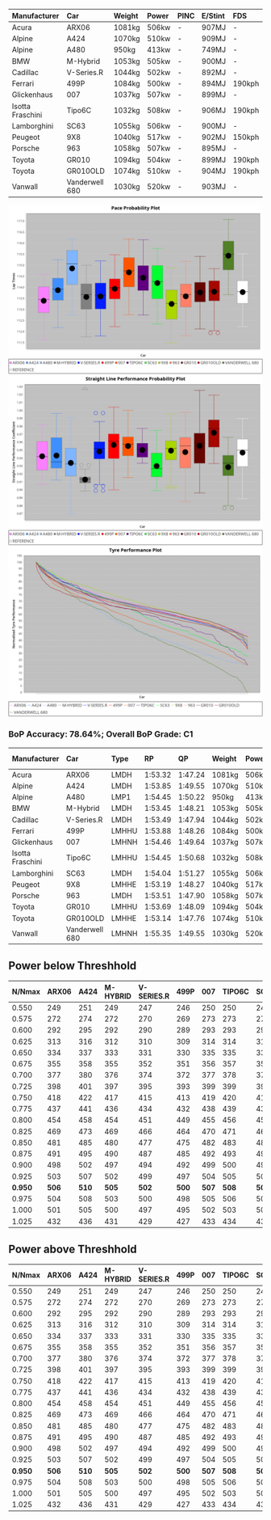 | Manufacturer     | Car            | Weight | Power | PINC    | E/Stint | FDS     |
|:-|:-|:-|:-|:-|:-|:-|
| Acura            | ARX06          | 1081kg | 506kw |    -    | 907MJ   |    -    |
| Alpine           | A424           | 1070kg | 510kw |    -    | 909MJ   |    -    |
| Alpine           | A480           | 950kg  | 413kw |    -    | 749MJ   |    -    |
| BMW              | M-Hybrid       | 1053kg | 505kw |    -    | 900MJ   |    -    |
| Cadillac         | V-Series.R     | 1044kg | 502kw |    -    | 892MJ   |    -    |
| Ferrari          | 499P           | 1084kg | 500kw |    -    | 894MJ   | 190kph  |
| Glickenhaus      | 007            | 1037kg | 507kw |    -    | 899MJ   |    -    |
| Isotta Fraschini | Tipo6C         | 1032kg | 508kw |    -    | 906MJ   | 190kph  |
| Lamborghini      | SC63           | 1055kg | 506kw |    -    | 900MJ   |    -    |
| Peugeot          | 9X8            | 1040kg | 517kw |    -    | 902MJ   | 150kph  |
| Porsche          | 963            | 1058kg | 507kw |    -    | 895MJ   |    -    |
| Toyota           | GR010          | 1094kg | 504kw |    -    | 899MJ   | 190kph  |
| Toyota           | GR010OLD       | 1074kg | 510kw |    -    | 904MJ   | 190kph  |
| Vanwall          | Vanderwell 680 | 1030kg | 520kw |    -    | 903MJ   |    -    |

![PACECHART](./IMG/ACOMETHOD.png)
![STRAIGHTLINEPERFORMANCECHART](./IMG/ACOMETHOD_sp.png)
![TYREPERFORMANCECHART](./IMG/ACOMETHOD_tw.png)

### BoP Accuracy: 78.64%; Overall BoP Grade: C1
| Manufacturer     | Car            | Type  | RP      | QP      | Weight | Power¹ | Threshhold | PINC    | Power² | E/Stint | AVG Vmax  | FDS     | RDLC | L/Stint | BOP-Grade | Model Accuracy | Model Points | Match%  |
|:-|:-|:-|:-|:-|:-|:-|:-|:-|:-|:-|:-|:-|:-|:-|:-|:-|:-|:-|
| Acura            | ARX06          | LMDH  | 1:53.32 | 1:47.24 | 1081kg | 506kw  | 210.0kph   |    -    | 506kw  |  907MJ  | 276.41kph |    -    | 0.99 | 29      | -D1       | 100.00%        | 995          | 67.80%  |
| Alpine           | A424           | LMDH  | 1:53.85 | 1:49.55 | 1070kg | 510kw  | 210.0kph   |    -    | 510kw  |  909MJ  | 277.18kph |    -    | 0.99 | 29      | +C2       | 100.00%        | 642          | 72.89%  |
| Alpine           | A480           | LMP1  | 1:54.45 | 1:50.22 |  950kg | 413kw  | 210.0kph   |    -    | 413kw  |  749MJ  | 273.81kph |    -    | 0.97 | 28      | ~A1       | 60.26%         | 849          | 100.00% |
| BMW              | M-Hybrid       | LMDH  | 1:53.45 | 1:48.21 | 1053kg | 505kw  | 210.0kph   |    -    | 505kw  |  900MJ  | 273.92kph |    -    | 1.01 | 29      | -C1       | 100.00%        | 1714         | 79.73%  |
| Cadillac         | V-Series.R     | LMDH  | 1:53.49 | 1:47.94 | 1044kg | 502kw  | 210.0kph   |    -    | 502kw  |  892MJ  | 277.81kph |    -    | 1.01 | 29      | -B1       | 98.95%         | 2271         | 85.10%  |
| Ferrari          | 499P           | LMHHU | 1:53.88 | 1:48.26 | 1084kg | 500kw  | 210.0kph   |    -    | 500kw  |  894MJ  | 278.00kph | 190kph  | 1.01 | 29      | ~A1       | 99.93%         | 2718         | 99.33%  |
| Glickenhaus      | 007            | LMHNH | 1:54.46 | 1:49.64 | 1037kg | 507kw  | 210.0kph   |    -    | 507kw  |  899MJ  | 279.86kph |    -    | 0.95 | 29      | +B1       | 96.34%         | 1634         | 85.97%  |
| Isotta Fraschini | Tipo6C         | LMHHU | 1:54.45 | 1:50.68 | 1032kg | 508kw  | 210.0kph   |    -    | 508kw  |  906MJ  | 279.33kph | 190kph  | 1.08 | 29      | +Ω1       | 92.36%         | 133          | 49.51%  |
| Lamborghini      | SC63           | LMDH  | 1:54.04 | 1:51.27 | 1055kg | 506kw  | 210.0kph   |    -    | 506kw  |  900MJ  | 275.44kph |    -    | 1.04 | 29      | ~A1       | 96.54%         | 418          | 98.27%  |
| Peugeot          | 9X8            | LMHHE | 1:53.19 | 1:48.27 | 1040kg | 517kw  | 210.0kph   |    -    | 517kw  |  902MJ  | 278.82kph | 150kph  | 1.02 | 29      | -C1       | 88.68%         | 2617         | 75.83%  |
| Porsche          | 963            | LMDH  | 1:53.51 | 1:47.90 | 1058kg | 507kw  | 210.0kph   |    -    | 507kw  |  895MJ  | 278.00kph |    -    | 1.00 | 29      | -B2       | 99.98%         | 6168         | 84.67%  |
| Toyota           | GR010          | LMHHU | 1:53.69 | 1:48.09 | 1094kg | 504kw  | 210.0kph   |    -    | 504kw  |  899MJ  | 277.78kph | 190kph  | 1.00 | 29      | -A2       | 98.53%         | 3557         | 94.05%  |
| Toyota           | GR010OLD       | LMHHE | 1:53.14 | 1:47.76 | 1074kg | 510kw  | 210.0kph   |    -    | 510kw  |  904MJ  | 281.24kph | 190kph  | 1.02 | 29      | -C2       | 92.01%         | 1427         | 72.37%  |
| Vanwall          | Vanderwell 680 | LMHNH | 1:55.35 | 1:49.55 | 1030kg | 520kw  | 210.0kph   |    -    | 520kw  |  903MJ  | 276.33kph |    -    | 1.01 | 29      | +Ω1       | 94.62%         | 633          | 35.41%  |

## Power below Threshhold
| N/Nmax    | ARX06   | A424    | M-HYBRID | V-SERIES.R | 499P    | 007     | TIPO6C  | SC63    | 9X8     | 963     | GR010   | GR010OLD | VANDERWELL 680 | ​     | RPM      | A480    |
|:-|:-|:-|:-|:-|:-|:-|:-|:-|:-|:-|:-|:-|:-|:-|:-|:-|
|  0.550    |  249    |  251    |  249     |  247       |  246    |  250    |  250    |  249    |  255    |  250    |  248    |  251     |  256           |  ​    |   --     |   -     |
|  0.575    |  272    |  274    |  272     |  270       |  269    |  273    |  273    |  272    |  278    |  273    |  271    |  274     |  279           |  ​    |   --     |   -     |
|  0.600    |  292    |  295    |  292     |  290       |  289    |  293    |  293    |  292    |  298    |  293    |  291    |  295     |  300           |  ​    |   --     |   -     |
|  0.625    |  313    |  316    |  312     |  310       |  309    |  314    |  314    |  313    |  320    |  314    |  312    |  316     |  322           |  ​    |   --     |   -     |
|  0.650    |  334    |  337    |  333     |  331       |  330    |  335    |  335    |  334    |  341    |  335    |  333    |  337     |  343           |  ​    |   --     |   -     |
|  0.675    |  355    |  358    |  355     |  352       |  351    |  356    |  357    |  355    |  363    |  356    |  354    |  358     |  365           |  ​    |   --     |   -     |
|  0.700    |  377    |  380    |  376     |  374       |  372    |  377    |  378    |  377    |  385    |  377    |  375    |  380     |  387           |  ​    |   --     |   -     |
|  0.725    |  398    |  401    |  397     |  395       |  393    |  399    |  399    |  398    |  407    |  399    |  396    |  401     |  409           |  ​    |   --     |   -     |
|  0.750    |  418    |  422    |  417     |  415       |  413    |  419    |  420    |  418    |  427    |  419    |  416    |  422     |  430           |  ​    |   --     |   -     |
|  0.775    |  437    |  441    |  436     |  434       |  432    |  438    |  439    |  437    |  446    |  438    |  435    |  441     |  449           |  ​    |  5000    |  242    |
|  0.800    |  454    |  458    |  454     |  451       |  449    |  455    |  456    |  454    |  464    |  455    |  453    |  458     |  467           |  ​    |  5500    |  286    |
|  0.825    |  469    |  473    |  469     |  466       |  464    |  470    |  471    |  469    |  479    |  470    |  468    |  473     |  482           |  ​    |  6000    |  320    |
|  0.850    |  481    |  485    |  480     |  477       |  475    |  482    |  483    |  481    |  491    |  482    |  479    |  485     |  494           |  ​    |  6500    |  361    |
|  0.875    |  491    |  495    |  490     |  487       |  485    |  492    |  493    |  491    |  502    |  492    |  489    |  495     |  505           |  ​    |  7000    |  404    |
|  0.900    |  498    |  502    |  497     |  494       |  492    |  499    |  500    |  498    |  509    |  499    |  496    |  502     |  512           |  ​    |  7500    |  414    |
|  0.925    |  503    |  507    |  502     |  499       |  497    |  504    |  505    |  503    |  514    |  504    |  501    |  507     |  517           |  ​    |  8000    |  410    |
| **0.950** | **506** | **510** | **505**  | **502**    | **500** | **507** | **508** | **506** | **517** | **507** | **504** | **510**  | **520**        | **​** | **8500** | **413** |
|  0.975    |  504    |  508    |  503     |  500       |  498    |  505    |  506    |  504    |  515    |  505    |  502    |  508     |  518           |  ​    |  9000    |  207    |
|  1.000    |  501    |  505    |  500     |  497       |  495    |  502    |  503    |  501    |  511    |  502    |  499    |  505     |  514           |  ​    |   --     |   -     |
|  1.025    |  432    |  436    |  431     |  429       |  427    |  433    |  434    |  432    |  441    |  433    |  430    |  436     |  444           |  ​    |   --     |   -     |

## Power above Threshhold
| N/Nmax    | ARX06   | A424    | M-HYBRID | V-SERIES.R | 499P    | 007     | TIPO6C  | SC63    | 9X8     | 963     | GR010   | GR010OLD | VANDERWELL 680 | ​     | RPM      | A480    |
|:-|:-|:-|:-|:-|:-|:-|:-|:-|:-|:-|:-|:-|:-|:-|:-|:-|
|  0.550    |  249    |  251    |  249     |  247       |  246    |  250    |  250    |  249    |  255    |  250    |  248    |  251     |  256           |  ​    |   --     |   -     |
|  0.575    |  272    |  274    |  272     |  270       |  269    |  273    |  273    |  272    |  278    |  273    |  271    |  274     |  279           |  ​    |   --     |   -     |
|  0.600    |  292    |  295    |  292     |  290       |  289    |  293    |  293    |  292    |  298    |  293    |  291    |  295     |  300           |  ​    |   --     |   -     |
|  0.625    |  313    |  316    |  312     |  310       |  309    |  314    |  314    |  313    |  320    |  314    |  312    |  316     |  322           |  ​    |   --     |   -     |
|  0.650    |  334    |  337    |  333     |  331       |  330    |  335    |  335    |  334    |  341    |  335    |  333    |  337     |  343           |  ​    |   --     |   -     |
|  0.675    |  355    |  358    |  355     |  352       |  351    |  356    |  357    |  355    |  363    |  356    |  354    |  358     |  365           |  ​    |   --     |   -     |
|  0.700    |  377    |  380    |  376     |  374       |  372    |  377    |  378    |  377    |  385    |  377    |  375    |  380     |  387           |  ​    |   --     |   -     |
|  0.725    |  398    |  401    |  397     |  395       |  393    |  399    |  399    |  398    |  407    |  399    |  396    |  401     |  409           |  ​    |   --     |   -     |
|  0.750    |  418    |  422    |  417     |  415       |  413    |  419    |  420    |  418    |  427    |  419    |  416    |  422     |  430           |  ​    |   --     |   -     |
|  0.775    |  437    |  441    |  436     |  434       |  432    |  438    |  439    |  437    |  446    |  438    |  435    |  441     |  449           |  ​    |  5000    |  242    |
|  0.800    |  454    |  458    |  454     |  451       |  449    |  455    |  456    |  454    |  464    |  455    |  453    |  458     |  467           |  ​    |  5500    |  286    |
|  0.825    |  469    |  473    |  469     |  466       |  464    |  470    |  471    |  469    |  479    |  470    |  468    |  473     |  482           |  ​    |  6000    |  320    |
|  0.850    |  481    |  485    |  480     |  477       |  475    |  482    |  483    |  481    |  491    |  482    |  479    |  485     |  494           |  ​    |  6500    |  361    |
|  0.875    |  491    |  495    |  490     |  487       |  485    |  492    |  493    |  491    |  502    |  492    |  489    |  495     |  505           |  ​    |  7000    |  404    |
|  0.900    |  498    |  502    |  497     |  494       |  492    |  499    |  500    |  498    |  509    |  499    |  496    |  502     |  512           |  ​    |  7500    |  414    |
|  0.925    |  503    |  507    |  502     |  499       |  497    |  504    |  505    |  503    |  514    |  504    |  501    |  507     |  517           |  ​    |  8000    |  410    |
| **0.950** | **506** | **510** | **505**  | **502**    | **500** | **507** | **508** | **506** | **517** | **507** | **504** | **510**  | **520**        | **​** | **8500** | **413** |
|  0.975    |  504    |  508    |  503     |  500       |  498    |  505    |  506    |  504    |  515    |  505    |  502    |  508     |  518           |  ​    |  9000    |  207    |
|  1.000    |  501    |  505    |  500     |  497       |  495    |  502    |  503    |  501    |  511    |  502    |  499    |  505     |  514           |  ​    |   --     |   -     |
|  1.025    |  432    |  436    |  431     |  429       |  427    |  433    |  434    |  432    |  441    |  433    |  430    |  436     |  444           |  ​    |   --     |   -     |
